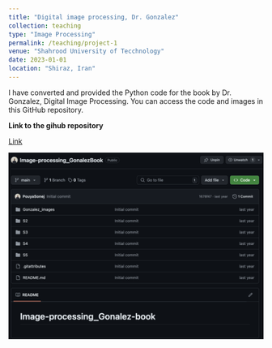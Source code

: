 ```yaml
---
title: "Digital image processing, Dr. Gonzalez"
collection: teaching
type: "Image Processing"
permalink: /teaching/project-1
venue: "Shahrood University of Tecchnology"
date: 2023-01-01
location: "Shiraz, Iran"
---
```


I have converted and provided the Python code for the book by Dr. Gonzalez, Digital Image Processing. You can access the code and images in this GitHub repository.


**Link to the gihub repository**

[Link](https://github.com/PouyaSonej/Image-processing_GonalezBook.git)

![image](images/Project1.png)
